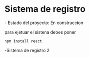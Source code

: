 <h1>Sistema de registro</h1>
- Estado del proyecto: En construccion

   para ejetuar el sistena debes poner

  ````npm install react```` 
  
   -Sistema de registro 2
